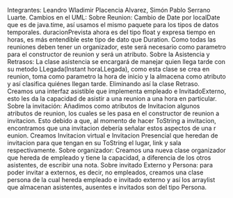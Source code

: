 Integrantes: Leandro Wladimir Placencia Alvarez, Simón Pablo Serrano Luarte.
Cambios en el UML:
   Sobre Reunion:
     Cambio de Date por localDate que es de java.time, así usamos el mismo paquete para los tipos de datos temporales.
     duracionPrevista ahora es del tipo float y expresa tiempo en horas, es más entendible este tipo de dato que Duration.
     Como todas las reuniones deben tener un organizador, este será necesario como parametro para el constructor de reunion y será un 
     atributo.
   Sobre la Asistencia y Retrasos:
     La clase asistencia se encargará de manejar quien llega tarde con su metodo LLegada(Instant horaLLegada), como esta clase se crea en 
     reunion, toma como parametro la hora de inicio y la almacena como atributo y así clasifica quiénes llegan tarde. Eliminando así la 
     clase Retraso.
     Creamos una interfaz asistible que implementa empleado e InvitadoExterno, esto les da la capacidad de asistir a una reunion a una 
     hora en particular.
   Sobre la invitación:
     Añadimos como atributos  de Invitacion algunos atributos de reunion, los cuales se les pasa en el constructor de reunion a 
      invitacion.
     Esto debido a que, al momento de hacer ToString a invitacion, encontramos que una invitacion debería señalar estos aspectos de una r 
     eunion.
     Creamos Invitacion virtual e Invitacion Presencial que heredan de invitacion para que tengan en su ToString el lugar, link y sala 
     respectivamente.
   Sobre organizador:
      Creamos una nueva clase organizador que hereda de empleado y tiene la capacidad, a diferencia de los otros asistentes, de escribir 
      una nota.
   Sobre invitado Externo y Persona:
     para poder invitar a externos, es decir, no empleados, creamos una clase persona de la cual hereda empleado e invitado externo y así 
       los arraylist que almacenan asistentes, ausentes e invitados son del tipo Persona.
     
    

